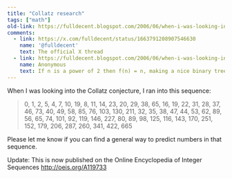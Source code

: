 ```yaml
---
title: "Collatz research"
tags: ["math"]
old-link: https://fulldecent.blogspot.com/2006/06/when-i-was-looking-into-collatz.html
comments:
  - link: https://x.com/fulldecent/status/1663791208907546630
    name: '@fulldecent'
    text: The official X thread
  - link: https://fulldecent.blogspot.com/2006/06/when-i-was-looking-into-collatz.html
    name: Anonymous
    text: If n is a power of 2 then f(n) = n, making a nice binary tree pattern. If n mod 4 = 0, then f(n) mod 4 = 0. The number of embedded binary trees increases for each leaf by twofold. Somehow 3^n is involved, powers of three are rampant, more so for the even elements. Because of the Collatz relationship, f(2x), f(2x-1) is probably the layout. Don't leave me hanging, explain math ASAP, ima PTFO after looking at this shit so long.
---
```


When I was looking into the Collatz conjecture, I ran into this sequence:

> 0, 1, 2, 5, 4, 7, 10, 19, 8, 11, 14, 23, 20, 29, 38, 65, 16, 19, 22, 31, 28, 37, 46, 73, 40, 49, 58, 85, 76, 103, 130, 211, 32, 35, 38, 47, 44, 53, 62, 89, 56, 65, 74, 101, 92, 119, 146, 227, 80, 89, 98, 125, 116, 143, 170, 251, 152, 179, 206, 287, 260, 341, 422, 665

Please let me know if you can find a general way to predict numbers in that sequence.

Update: This is now published on the Online Encyclopedia of Integer Sequences&#xA0;<a href="http://oeis.org/A119733">http://oeis.org/A119733</a>

